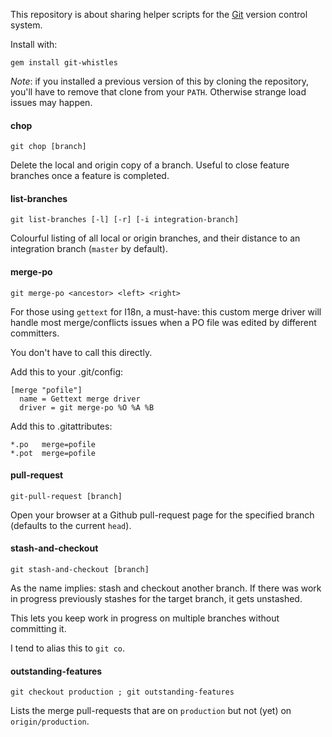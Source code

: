 This repository is about sharing helper scripts for the [Git](http://git-scm.com/)
version control system.

Install with:

    gem install git-whistles

*Note*: if you installed a previous version of this by cloning the repository, you'll have to remove that clone from your `PATH`.
Otherwise strange load issues may happen.

#### chop

`git chop [branch]`

Delete the local and origin copy of a branch.
Useful to close feature branches once a feature is completed.

#### list-branches
 

`git list-branches [-l] [-r] [-i integration-branch]`

Colourful listing of all local or origin branches, and their distance to an
integration branch (`master` by default).

#### merge-po

`git merge-po <ancestor> <left> <right>`

For those using `gettext` for I18n, a must-have: this custom merge driver 
will handle most merge/conflicts issues when a PO file was edited by different
committers.

You don't have to call this directly.

Add this to your .git/config:

    [merge "pofile"]
      name = Gettext merge driver
      driver = git merge-po %O %A %B

Add this to .gitattributes:

    *.po   merge=pofile
    *.pot  merge=pofile


#### pull-request

`git-pull-request [branch]`

Open your browser at a Github pull-request page for the specified branch
(defaults to the current `head`).


#### stash-and-checkout

`git stash-and-checkout [branch]`

As the name implies: stash and checkout another branch.
If there was work in progress previously stashes for the target branch, it gets
unstashed.

This lets you keep work in progress on multiple branches without committing it.

I tend to alias this to `git co`.


#### outstanding-features

`git checkout production ; git outstanding-features`

Lists the merge pull-requests that are on `production` but not (yet) on `origin/production`.
